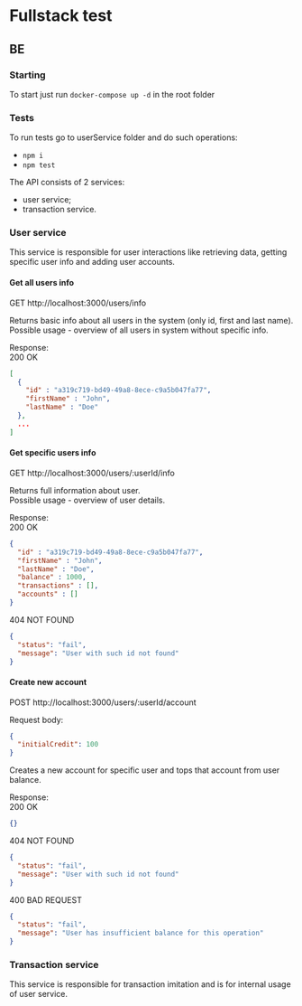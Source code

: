 # Fullstack test

## BE

### Starting

To start just run `docker-compose up -d` in the root folder

### Tests

To run tests go to userService folder and do such operations:
 - `npm i`
 - `npm test`

The API consists of 2 services:
 - user service;
 - transaction service.

### User service

This service is responsible for user interactions like retrieving
data, getting specific user info and adding user accounts.

#### Get all users info

GET http://localhost:3000/users/info

Returns basic info about all users in the system (only id, first and last name).
Possible usage - overview of all users in system without specific info.

Response: <br>
200 OK
```json
[
  {
    "id" : "a319c719-bd49-49a8-8ece-c9a5b047fa77",
    "firstName" : "John",
    "lastName" : "Doe"
  },
  ...
]
```

#### Get specific users info

GET http://localhost:3000/users/:userId/info

Returns full information about user. <br>
Possible usage - overview of user details.

Response: <br>
200 OK
```json
{
  "id" : "a319c719-bd49-49a8-8ece-c9a5b047fa77",
  "firstName" : "John",
  "lastName" : "Doe",
  "balance" : 1000,
  "transactions" : [],
  "accounts" : []
}
```

404 NOT FOUND
```json
{
  "status": "fail",
  "message": "User with such id not found"
}
```

#### Create new account

POST http://localhost:3000/users/:userId/account

Request body:
```json
{
  "initialCredit": 100
}
```

Creates a new account for specific user and tops that account from user balance. <br>

Response: <br>
200 OK
```json
{}
```

404 NOT FOUND
```json
{
  "status": "fail",
  "message": "User with such id not found"
}
```

400 BAD REQUEST
```json
{
  "status": "fail",
  "message": "User has insufficient balance for this operation"
}
```

### Transaction service

This service is responsible for transaction imitation and is for
internal usage of user service. 